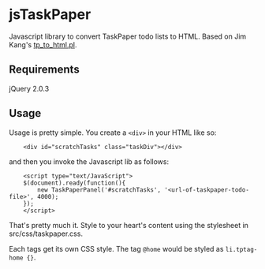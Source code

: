 # jsTaskPaper #

Javascript library to convert TaskPaper todo lists to HTML. Based on Jim Kang's [tp_to_html.pl](http://death-mountain.com/2010/05/taskpaper-to-html-conversion-script// "tp_to_html.pl").

## Requirements ##

jQuery 2.0.3

## Usage ##

Usage is pretty simple. You create a `<div>` in your HTML like so:

        <div id="scratchTasks" class="taskDiv"></div>

and then you invoke the Javascript lib as follows:

        <script type="text/JavaScript">
		$(document).ready(function(){
			new TaskPaperPanel('#scratchTasks', '<url-of-taskpaper-todo-file>', 4000);
		});
		</script>

That's pretty much it. Style to your heart's content using the stylesheet in src/css/taskpaper.css.

Each tags get its own CSS style. The tag `@home` would be styled as `li.tptag-home {}`.